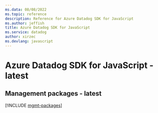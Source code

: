 ```yaml
---
ms.data: 08/08/2022
ms.topic: reference
description: Reference for Azure Datadog SDK for JavaScript
ms.author: jeffish
title: Azure Datadog SDK for JavaScript
ms.service: datadog
author: xirzec
ms.devlang: javascript
---
```

# Azure Datadog SDK for JavaScript - latest

## Management packages - latest
[!INCLUDE [mgmt-packages](datadog-mgmt-index.md)]